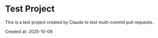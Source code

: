 # Test Project

This is a test project created by Claude to test multi-commit pull requests.

Created at: 2025-10-08
